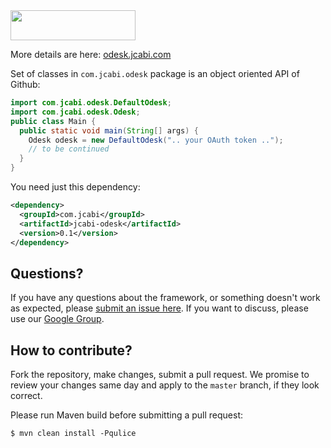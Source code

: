 <img src="http://img.jcabi.com/logo.png" width="200px" height="48px" />

More details are here: [odesk.jcabi.com](http://odesk.jcabi.com/)

Set of classes in `com.jcabi.odesk` package is
an object oriented API of Github:

```java
import com.jcabi.odesk.DefaultOdesk;
import com.jcabi.odesk.Odesk;
public class Main {
  public static void main(String[] args) {
    Odesk odesk = new DefaultOdesk(".. your OAuth token ..");
    // to be continued
  }
}
```

You need just this dependency:

```xml
<dependency>
  <groupId>com.jcabi</groupId>
  <artifactId>jcabi-odesk</artifactId>
  <version>0.1</version>
</dependency>
```

## Questions?

If you have any questions about the framework, or something doesn't work as expected,
please [submit an issue here](https://github.com/jcabi/jcabi-odesk/issues/new).
If you want to discuss, please use our [Google Group](https://groups.google.com/forum/#!forum/jcabi).

## How to contribute?

Fork the repository, make changes, submit a pull request.
We promise to review your changes same day and apply to
the `master` branch, if they look correct.

Please run Maven build before submitting a pull request:

```
$ mvn clean install -Pqulice
```
